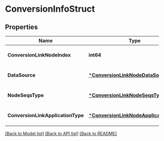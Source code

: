 # ConversionInfoStruct

## Properties
Name | Type | Description | Notes
------------ | ------------- | ------------- | -------------
**ConversionLinkNodeIndex** | **int64** |  | [optional] [default to null]
**DataSource** | [***ConversionLinkNodeDataSource**](ConversionLinkNodeDataSource.md) |  | [optional] [default to null]
**NodeSeqsType** | [***ConversionLinkNodeSeqsType**](ConversionLinkNodeSeqsType.md) |  | [optional] [default to null]
**ConversionLinkApplicationType** | [***ConversionLinkNodeApplicationType**](ConversionLinkNodeApplicationType.md) |  | [optional] [default to null]

[[Back to Model list]](../README.md#documentation-for-models) [[Back to API list]](../README.md#documentation-for-api-endpoints) [[Back to README]](../README.md)



